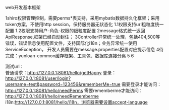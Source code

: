 web开发基本框架

1shiro权限管理控制，需要perms*表支持，采用mybatis数据持久化框架；采用token方案，不使用http session，保持服务器无状态化
1.1权限支持url粗粒度统一配置
1.2权限支持用户-角色-权限的细粒度配置
2message格式统一返回ApiResponse,框架已经自动封住；
3Controller异常统一处理，包括404,500等错误，错误信息使用配置文件，支持国际化i18n；业务异常统一使用ServiceException，
开发人员需要在message.properties配置对应提示信息
4待完成：yunloan-common缓存框架、工具包、数据库连接分离
5
6
    
    
    
测试url：    
普通请求：http://127.0.0.1:8081/hello/getHappy
登录：http://127.0.0.1:8081/user/login?username=test&password=123456&rememberMe=true
需要登录才能访问：http://127.0.0.1:8081/hello/needPerms 
需要rememberme才能访问：http://127.0.0.1:8081/hello/needRememberme
i18n:http://127.0.0.1:8081/hello/i18n，浏览器需要设置accept-language